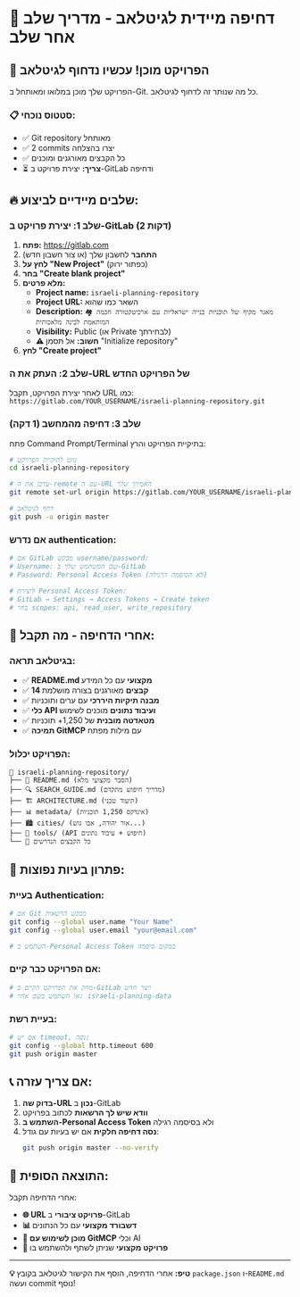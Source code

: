 # 🚀 דחיפה מיידית לגיטלאב - מדריך שלב אחר שלב

## 🎯 הפרויקט מוכן! עכשיו נדחוף לגיטלאב

הפרויקט שלך מוכן במלואו ומאותחל ב-Git. כל מה שנותר זה לדחוף לגיטלאב.

### 📋 סטטוס נוכחי:
- ✅ Git repository מאותחל
- ✅ 2 commits יצרו בהצלחה
- ✅ כל הקבצים מאורגנים ומוכנים
- ⏳ **צריך:** יצירת פרויקט ב-GitLab ודחיפה

## 🔥 שלבים מיידיים לביצוע:

### שלב 1: יצירת פרויקט ב-GitLab (2 דקות)
1. **פתח:** https://gitlab.com
2. **התחבר** לחשבון שלך (או צור חשבון חדש)
3. **לחץ על "New Project"** (כפתור ירוק)
4. **בחר "Create blank project"**
5. **מלא פרטים:**
   - **Project name:** `israeli-planning-repository`
   - **Project URL:** השאר כמו שהוא
   - **Description:** `🏘️ מאגר מקיף של תוכניות בנייה ישראליות עם ארכיטקטורה חכמה המותאמת לבינה מלאכותית`
   - **Visibility:** Public (או Private לבחירתך)
   - **⚠️ חשוב:** אל תסמן "Initialize repository"
6. **לחץ "Create project"**

### שלב 2: העתק את ה-URL של הפרויקט החדש
לאחר יצירת הפרויקט, תקבל URL כמו:
`https://gitlab.com/YOUR_USERNAME/israeli-planning-repository.git`

### שלב 3: דחיפה מהמחשב (1 דקה)
פתח Command Prompt/Terminal בתיקיית הפרויקט והרץ:

```bash
# נווט לתיקיית הפרויקט
cd israeli-planning-repository

# עדכן את ה-remote עם ה-URL האמיתי שלך
git remote set-url origin https://gitlab.com/YOUR_USERNAME/israeli-planning-repository.git

# דחף לגיטלאב
git push -u origin master
```

### אם נדרש authentication:
```bash
# אם GitLab מבקש username/password:
# Username: שם המשתמש שלך ב-GitLab  
# Password: Personal Access Token (לא הסיסמה הרגילה)

# ליצירת Personal Access Token:
# GitLab → Settings → Access Tokens → Create token
# בחר scopes: api, read_user, write_repository
```

## 🎉 אחרי הדחיפה - מה תקבל:

### בגיטלאב תראה:
- ✅ **README.md מקצועי** עם כל המידע
- ✅ **14 קבצים** מאורגנים בצורה מושלמת
- ✅ **מבנה תיקיות היררכי** עם ערים ותוכניות
- ✅ **כלי API ועיבוד נתונים** מוכנים לשימוש
- ✅ **מטאדטה מובנית** של 1,250+ תוכניות
- ✅ **תמיכה GitMCP** עם מילות מפתח

### הפרויקט יכלול:
```
📁 israeli-planning-repository/
├── 📄 README.md (הסבר מקצועי מלא)
├── 🔍 SEARCH_GUIDE.md (מדריך חיפוש מתקדם)
├── 🏗️ ARCHITECTURE.md (תיעוד טכני)
├── 📊 metadata/ (אינדקס 1,250 תוכניות)
├── 🏙️ cities/ (אור יהודה, אבו גוש...)
├── 🔧 tools/ (API חיפוש + עיבוד נתונים)
└── 🚀 כל הקבצים הנדרשים
```

## 🔧 פתרון בעיות נפוצות:

### בעיית Authentication:
```bash
# אם Git מבקש הרשאות
git config --global user.name "Your Name"
git config --global user.email "your@email.com"

# השתמש ב-Personal Access Token במקום סיסמה
```

### אם הפרויקט כבר קיים:
```bash
# מחק את הפרויקט הקיים ב-GitLab ויצר חדש
# או השתמש בשם אחר: israeli-planning-data
```

### בעיית רשת:
```bash
# אם יש timeout, נסה:
git config --global http.timeout 600
git push origin master
```

## 📞 אם צריך עזרה:

1. **בדוק שה-URL נכון** ב-GitLab
2. **וודא שיש לך הרשאות** לכתוב בפרויקט  
3. **השתמש ב-Personal Access Token** ולא בסיסמה רגילה
4. **נסה דחיפה חלקית** אם יש בעיות עם גודל:
   ```bash
   git push origin master --no-verify
   ```

## 🎯 התוצאה הסופית:

אחרי הדחיפה תקבל:
- **🌐 URL פרויקט ציבורי** ב-GitLab
- **📊 דשבורד מקצועי** עם כל הנתונים
- **🤖 מוכן לשימוש עם GitMCP** וכלי AI
- **🚀 פרויקט מקצועי** שניתן לשתף ולהשתמש בו

---

**💡 טיפ:** אחרי הדחיפה, הוסף את הקישור לגיטלאב בקובץ `package.json` ו-`README.md` ועשה commit נוסף!